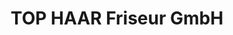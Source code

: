 ---
title: "TOP HAAR Friseur GmbH"
url: /weilheim-in-oberbayern/top-haar-friseur-gmbh/
shop: Friseur
---